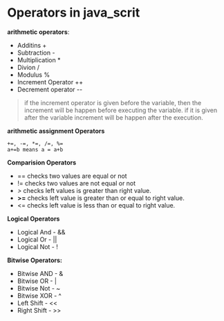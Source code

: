 # Operators in java_scrit

**arithmetic operators**:

 - Additins +
 - Subtraction -
 - Multiplication *
 - Divion /
 - Modulus %
 - Increment Operator ++
 - Decrement operator --
    
> if the increment operator is given before the variable, then the increment will be happen before executing the variable. if it is given after the variable increment will be happen after the execution.

**arithmetic assignment Operators**

```
+=, -=, *=, /=, %=
a+=b means a = a+b
```
**Comparision Operators**

-  == checks two values are equal or not
-  != checks two values are not equal or not
-  *>* checks left values is greater than right value.
-  **>=** checks left value is greater than or equal to right value.
-  <= checks left value is less than or equal to right value.

**Logical Operators**

 - Logical And - &&
 - Logical Or - ||
 - Logical Not - !

**Bitwise Operators:**

- Bitwise AND - &
- Bitwise OR - |
- Bitwise Not - ~
- Bitwise XOR - ^
- Left Shift - <<
- Right Shift - >>

